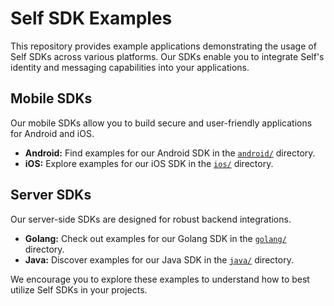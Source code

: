 # Self SDK Examples

This repository provides example applications demonstrating the usage of Self SDKs across various platforms. Our SDKs enable you to integrate Self's identity and messaging capabilities into your applications.

## Mobile SDKs

Our mobile SDKs allow you to build secure and user-friendly applications for Android and iOS.

*   **Android:** Find examples for our Android SDK in the [`android/`](./android/) directory.
*   **iOS:** Explore examples for our iOS SDK in the [`ios/`](./ios/) directory.

## Server SDKs

Our server-side SDKs are designed for robust backend integrations.

*   **Golang:** Check out examples for our Golang SDK in the [`golang/`](./golang/) directory.
*   **Java:** Discover examples for our Java SDK in the [`java/`](./java/) directory.

We encourage you to explore these examples to understand how to best utilize Self SDKs in your projects.


